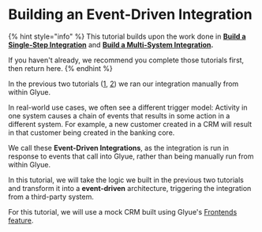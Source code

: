 # Building an Event-Driven Integration

{% hint style="info" %}
This tutorial builds upon the work done in [**Build a Single-Step Integration**](../building-a-single-step-integration/) and [**Build a Multi-System Integration**](../building-a-multi-system-integration/)**.**&#x20;

If you haven't already, we recommend you complete those tutorials first, then return here.
{% endhint %}

In the previous two tutorials ([1](../building-a-single-step-integration/), [2](../building-a-multi-system-integration/)) we ran our integration manually from within Glyue.&#x20;

In real-world use cases, we often see a different trigger model: Activity in one system causes a chain of events that results in some action in a different system. For example, a new customer created in a CRM will result in that customer being created in the banking core.

We call these **Event-Driven Integrations**, as the integration is run in response to events that call into Glyue, rather than being manually run from within Glyue.

In this tutorial, we will take the logic we built in the previous two tutorials and transform it into a **event-driven** architecture, triggering the integration from a third-party system.

For this tutorial, we will use a mock CRM built using Glyue's [Frontends feature](../../how-to-guides/how-to-build-and-deploy-a-custom-frontend.md).&#x20;
